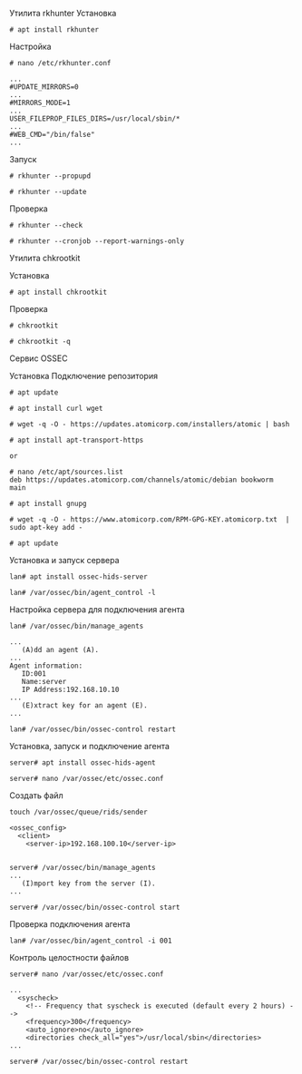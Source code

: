 Утилита rkhunter
Установка
```
# apt install rkhunter
```

Настройка
```
# nano /etc/rkhunter.conf
```
```
...
#UPDATE_MIRRORS=0
...
#MIRRORS_MODE=1
...
USER_FILEPROP_FILES_DIRS=/usr/local/sbin/*
...
#WEB_CMD="/bin/false"
...
```

Запуск
```
# rkhunter --propupd

# rkhunter --update
```

Проверка

```
# rkhunter --check

# rkhunter --cronjob --report-warnings-only
```


Утилита chkrootkit

Установка
```
# apt install chkrootkit
```
Проверка
```
# chkrootkit

# chkrootkit -q
```


Сервис OSSEC

Установка
Подключение репозитория
```
# apt update

# apt install curl wget

# wget -q -O - https://updates.atomicorp.com/installers/atomic | bash

# apt install apt-transport-https

or

# nano /etc/apt/sources.list
deb https://updates.atomicorp.com/channels/atomic/debian bookworm  main

# apt install gnupg

# wget -q -O - https://www.atomicorp.com/RPM-GPG-KEY.atomicorp.txt  | sudo apt-key add -

# apt update
```

Установка и запуск сервера
```
lan# apt install ossec-hids-server

lan# /var/ossec/bin/agent_control -l
```

Настройка сервера для подключения агента
```
lan# /var/ossec/bin/manage_agents
```
```
...
   (A)dd an agent (A).
...
Agent information:
   ID:001
   Name:server
   IP Address:192.168.10.10
...
   (E)xtract key for an agent (E).
...
```
```
lan# /var/ossec/bin/ossec-control restart
```

Установка, запуск и подключение агента
```
server# apt install ossec-hids-agent
```
```
server# nano /var/ossec/etc/ossec.conf
```
Создать файл 
```
touch /var/ossec/queue/rids/sender

```
```
<ossec_config>
  <client>
    <server-ip>192.168.100.10</server-ip>
```
```

server# /var/ossec/bin/manage_agents
...
   (I)mport key from the server (I).
...
```
```
server# /var/ossec/bin/ossec-control start
```

Проверка подключения агента
```
lan# /var/ossec/bin/agent_control -i 001
```
Контроль целостности файлов
```
server# nano /var/ossec/etc/ossec.conf
```
```
...
  <syscheck>
    <!-- Frequency that syscheck is executed (default every 2 hours) -->
    <frequency>300</frequency>
    <auto_ignore>no</auto_ignore>
    <directories check_all="yes">/usr/local/sbin</directories>
...
```
```
server# /var/ossec/bin/ossec-control restart
```
